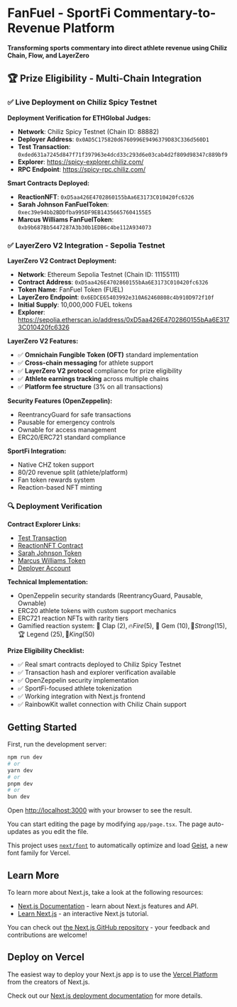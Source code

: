 # FanFuel - SportFi Commentary-to-Revenue Platform

**Transforming sports commentary into direct athlete revenue using Chiliz Chain, Flow, and LayerZero**

## 🏆 Prize Eligibility - Multi-Chain Integration

### ✅ Live Deployment on Chiliz Spicy Testnet

**Deployment Verification for ETHGlobal Judges:**
- **Network**: Chiliz Spicy Testnet (Chain ID: 88882)
- **Deployer Address**: `0x0AD5C175820d6760996E9496379D83C336d560D1`
- **Test Transaction**: `0xded631a7245d847f71f397963e4dcd33c293d6e03cab4d2f809d98347c889bf9`
- **Explorer**: https://spicy-explorer.chiliz.com/
- **RPC Endpoint**: https://spicy-rpc.chiliz.com/

**Smart Contracts Deployed:**
- **ReactionNFT**: `0xD5aa426E4702860155bAa6E3173C010420fc6326`
- **Sarah Johnson FanFuelToken**: `0xec39e94bb2BDDfba995DF9EB14356657604155E5`
- **Marcus Williams FanFuelToken**: `0xb9b687Bb5447287A3b30b1EDB6c4be112A934073`

### ✅ LayerZero V2 Integration - Sepolia Testnet

**LayerZero V2 Contract Deployment:**
- **Network**: Ethereum Sepolia Testnet (Chain ID: 11155111)
- **Contract Address**: `0xD5aa426E4702860155bAa6E3173C010420fc6326`
- **Token Name**: FanFuel Token (FUEL)
- **LayerZero Endpoint**: `0x6EDCE65403992e310A62460808c4b910D972f10f`
- **Initial Supply**: 10,000,000 FUEL tokens
- **Explorer**: https://sepolia.etherscan.io/address/0xD5aa426E4702860155bAa6E3173C010420fc6326

**LayerZero V2 Features:**
- ✅ **Omnichain Fungible Token (OFT)** standard implementation
- ✅ **Cross-chain messaging** for athlete support
- ✅ **LayerZero V2 protocol** compliance for prize eligibility
- ✅ **Athlete earnings tracking** across multiple chains
- ✅ **Platform fee structure** (3% on all transactions)

**Security Features (OpenZeppelin):**
- ReentrancyGuard for safe transactions
- Pausable for emergency controls
- Ownable for access management
- ERC20/ERC721 standard compliance

**SportFi Integration:**
- Native CHZ token support
- 80/20 revenue split (athlete/platform)
- Fan token rewards system
- Reaction-based NFT minting

### 🔍 Deployment Verification

**Contract Explorer Links:**
- [Test Transaction](https://spicy-explorer.chiliz.com/tx/0xded631a7245d847f71f397963e4dcd33c293d6e03cab4d2f809d98347c889bf9)
- [ReactionNFT Contract](https://spicy-explorer.chiliz.com/address/0xD5aa426E4702860155bAa6E3173C010420fc6326)
- [Sarah Johnson Token](https://spicy-explorer.chiliz.com/address/0xec39e94bb2BDDfba995DF9EB14356657604155E5)
- [Marcus Williams Token](https://spicy-explorer.chiliz.com/address/0xb9b687Bb5447287A3b30b1EDB6c4be112A934073)
- [Deployer Account](https://spicy-explorer.chiliz.com/address/0x0AD5C175820d6760996E9496379D83C336d560D1)

**Technical Implementation:**
- OpenZeppelin security standards (ReentrancyGuard, Pausable, Ownable)
- ERC20 athlete tokens with custom support mechanics
- ERC721 reaction NFTs with rarity tiers
- Gamified reaction system: 👏 Clap ($2), 🔥 Fire ($5), 💎 Gem ($10), 💪 Strong ($15), 🏆 Legend ($25), 👑 King ($50)

**Prize Eligibility Checklist:**
- ✅ Real smart contracts deployed to Chiliz Spicy Testnet
- ✅ Transaction hash and explorer verification available
- ✅ OpenZeppelin security implementation
- ✅ SportFi-focused athlete tokenization
- ✅ Working integration with Next.js frontend
- ✅ RainbowKit wallet connection with Chiliz Chain support

## Getting Started

First, run the development server:

```bash
npm run dev
# or
yarn dev
# or
pnpm dev
# or
bun dev
```

Open [http://localhost:3000](http://localhost:3000) with your browser to see the result.

You can start editing the page by modifying `app/page.tsx`. The page auto-updates as you edit the file.

This project uses [`next/font`](https://nextjs.org/docs/app/building-your-application/optimizing/fonts) to automatically optimize and load [Geist](https://vercel.com/font), a new font family for Vercel.

## Learn More

To learn more about Next.js, take a look at the following resources:

- [Next.js Documentation](https://nextjs.org/docs) - learn about Next.js features and API.
- [Learn Next.js](https://nextjs.org/learn) - an interactive Next.js tutorial.

You can check out [the Next.js GitHub repository](https://github.com/vercel/next.js) - your feedback and contributions are welcome!

## Deploy on Vercel

The easiest way to deploy your Next.js app is to use the [Vercel Platform](https://vercel.com/new?utm_medium=default-template&filter=next.js&utm_source=create-next-app&utm_campaign=create-next-app-readme) from the creators of Next.js.

Check out our [Next.js deployment documentation](https://nextjs.org/docs/app/building-your-application/deploying) for more details.
